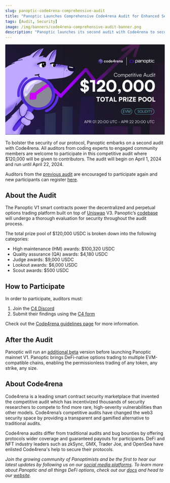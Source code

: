 ```yaml
---
slug: panoptic-code4rena-comprehensive-audit
title: "Panoptic Launches Comprehensive Code4rena Audit for Enhanced Security"
tags: [Audit, Security]
image: /img/banners/code4rena-comprehensive-audit-banner.png
description: "Panoptic launches its second audit with Code4rena to secure the DeFi options protocol."
---
```


![](1.png)

To bolster the security of our protocol, Panoptic embarks on a second audit with Code4rena. All auditors from coding experts to engaged community members are welcome to participate in this competitive audit where $120,000 will be given to contributors. The audit will begin on April 1, 2024 and run until April 22, 2024.

Auditors from the [previous audit](https://panoptic.xyz/blog/panoptic-code4rena-audit) are encouraged to participate again and new participants can register [here](https://code4rena.com/register).

## About the Audit

The Panoptic V1 smart contracts power the decentralized and perpetual options trading platform built on top of [Uniswap](https://uniswap.org/) V3. Panoptic’s [codebase](https://github.com/code-423n4/2024-04-panoptic) will undergo a thorough evaluation for security throughout the audit process.

The total prize pool of $120,000 USDC is broken down into the following categories:

-   High maintenance (HM) awards: $100,320 USDC
-   Quality assurance (QA) awards: $4,180 USDC
-   Judge awards: $9,000 USDC
-   Lookout awards: $6,000 USDC   
-   Scout awards: $500 USDC
    

## How to Participate

In order to participate, auditors must:

1.  Join the [C4 Discord](https://discord.com/invite/code4rena)
2.  Submit their findings using the [C4 form](https://code4rena.com/audits/2024-04-panoptic#top)
  
Check out the [Code4rena guidelines page](https://docs.code4rena.com/roles/wardens) for more information.

## After the Audit

Panoptic will run an [additional beta](https://panoptic.xyz/docs/gated-launch/) version before launching Panoptic mainnet V1. Panoptic brings DeFi-native options trading to multiple EVM-compatible chains, enabling the permissionless trading of any token, any strike, any size.

## About Code4rena

Code4rena is a leading smart contract security marketplace that invented the competitive audit which has incentivized thousands of security researchers to compete to find more rare, high-severity vulnerabilities than other models. Code4rena’s competitive audits have changed the web3 security space by providing a transparent and gamified alternative to traditional audits.

Code4rena audits differ from traditional audits and bug bounties by offering protocols wider coverage and guaranteed payouts for participants. DeFi and NFT industry leaders such as zkSync, GMX, Trader Joe, and OpenSea have enlisted Code4rena's help to secure their protocols.

_Join the growing community of Panoptimists and be the first to hear our latest updates by following us on our [social media platforms](https://links.panoptic.xyz/all). To learn more about Panoptic and all things DeFi options, check out our [docs](https://panoptic.xyz/docs/intro) and head to our [website](https://panoptic.xyz/)._
